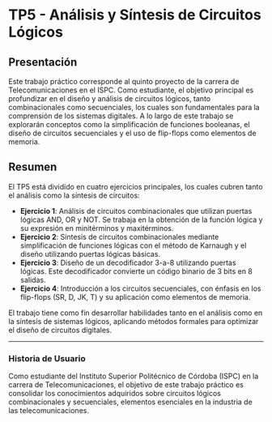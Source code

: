 
# TP5 - Análisis y Síntesis de Circuitos Lógicos

## Presentación

Este trabajo práctico corresponde al quinto proyecto de la carrera de Telecomunicaciones en el ISPC. Como estudiante, el objetivo principal es profundizar en el diseño y análisis de circuitos lógicos, tanto combinacionales como secuenciales, los cuales son fundamentales para la comprensión de los sistemas digitales. A lo largo de este trabajo se explorarán conceptos como la simplificación de funciones booleanas, el diseño de circuitos secuenciales y el uso de flip-flops como elementos de memoria.

## Resumen

El TP5 está dividido en cuatro ejercicios principales, los cuales cubren tanto el análisis como la síntesis de circuitos:

- **Ejercicio 1**: Análisis de circuitos combinacionales que utilizan puertas lógicas AND, OR y NOT. Se trabaja en la obtención de la función lógica y su expresión en minitérminos y maxitérminos.
- **Ejercicio 2**: Síntesis de circuitos combinacionales mediante simplificación de funciones lógicas con el método de Karnaugh y el diseño utilizando puertas lógicas básicas.
- **Ejercicio 3**: Diseño de un decodificador 3-a-8 utilizando puertas lógicas. Este decodificador convierte un código binario de 3 bits en 8 salidas.
- **Ejercicio 4**: Introducción a los circuitos secuenciales, con énfasis en los flip-flops (SR, D, JK, T) y su aplicación como elementos de memoria.

El trabajo tiene como fin desarrollar habilidades tanto en el análisis como en la síntesis de sistemas lógicos, aplicando métodos formales para optimizar el diseño de circuitos digitales.

---

### Historia de Usuario

Como estudiante del Instituto Superior Politécnico de Córdoba (ISPC) en la carrera de Telecomunicaciones, el objetivo de este trabajo práctico es consolidar los conocimientos adquiridos sobre circuitos lógicos combinacionales y secuenciales, elementos esenciales en la industria de las telecomunicaciones. 